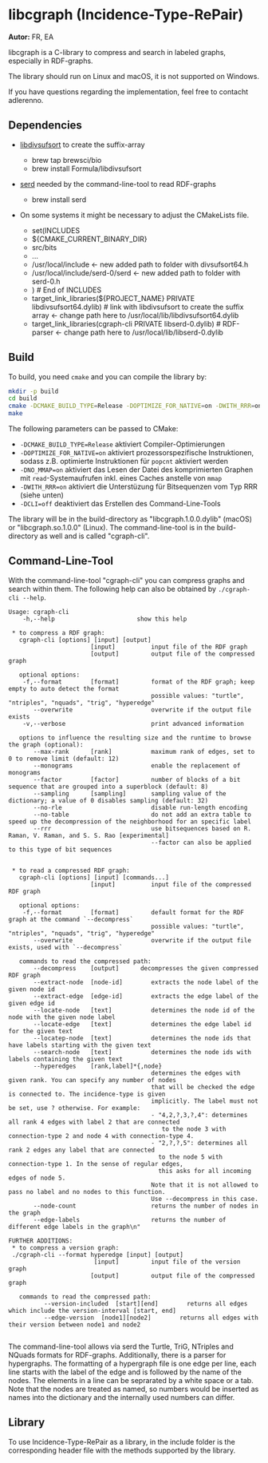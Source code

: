 # libcgraph (Incidence-Type-RePair)

**Autor:** FR, EA

libcgraph is a C-library to compress and search in labeled graphs, especially in RDF-graphs.

The library should run on Linux and macOS, it is not supported on Windows.

If you have questions regarding the implementation, feel free to contacht adlerenno.

## Dependencies

- [libdivsufsort](https://github.com/y-256/libdivsufsort) to create the suffix-array
    - brew tap brewsci/bio
    - brew install Formula/libdivsufsort
    
- [serd](https://github.com/drobilla/serd) needed by the command-line-tool to read RDF-graphs
    - brew install serd
- On some systems it might be necessary to adjust the CMakeLists file.
  - set(INCLUDES
  - ${CMAKE_CURRENT_BINARY_DIR}
  - src/bits
  - ...
  - /usr/local/include <- new added path to folder with divsufsort64.h
  - /usr/local/include/serd-0/serd <- new added path to folder with serd-0.h
  - ) # End of INCLUDES
  - target_link_libraries(${PROJECT_NAME} PRIVATE libdivsufsort64.dylib) # link with libdivsufsort to create the suffix array  <- change path here to /usr/local/lib/libdivsufsort64.dylib
  - target_link_libraries(cgraph-cli PRIVATE libserd-0.dylib) # RDF-parser <- change path here to /usr/local/lib/libserd-0.dylib

## Build

To build, you need `cmake` and you can compile the library by:

```bash
mkdir -p build
cd build
cmake -DCMAKE_BUILD_TYPE=Release -DOPTIMIZE_FOR_NATIVE=on -DWITH_RRR=on ..
make
```

The following parameters can be passed to CMake:

- `-DCMAKE_BUILD_TYPE=Release` aktiviert Compiler-Optimierungen
- `-DOPTIMIZE_FOR_NATIVE=on` aktiviert prozessorspezifische Instruktionen, sodass z.B. optimierte Instruktionen für `popcnt` aktiviert werden
- `-DNO_MMAP=on` aktiviert das Lesen der Datei des komprimierten Graphen mit `read`-Systemaufrufen inkl. eines Caches anstelle von `mmap`
- `-DWITH_RRR=on` aktiviert die Unterstüzung für Bitsequenzen vom Typ RRR (siehe unten) 
- `-DCLI=off` deaktiviert das Erstellen des Command-Line-Tools

The library will be in the build-directory as "libcgraph.1.0.0.dylib" (macOS) or "libcgraph.so.1.0.0" (Linux).
The command-line-tool is in the build-directory as well and is called "cgraph-cli".

## Command-Line-Tool

With the command-line-tool "cgraph-cli" you can compress graphs and search within them.
The following help can also be obtained by `./cgraph-cli --help`.

```
Usage: cgraph-cli
    -h,--help                       show this help

 * to compress a RDF graph:
   cgraph-cli [options] [input] [output]
                       [input]          input file of the RDF graph
                       [output]         output file of the compressed graph

   optional options:
    -f,--format        [format]         format of the RDF graph; keep empty to auto detect the format
                                        possible values: "turtle", "ntriples", "nquads", "trig", "hyperedge"
       --overwrite                      overwrite if the output file exists
    -v,--verbose                        print advanced information

   options to influence the resulting size and the runtime to browse the graph (optional):
       --max-rank      [rank]           maximum rank of edges, set to 0 to remove limit (default: 12)
       --monograms                      enable the replacement of monograms
       --factor        [factor]         number of blocks of a bit sequence that are grouped into a superblock (default: 8)
       --sampling      [sampling]       sampling value of the dictionary; a value of 0 disables sampling (default: 32)
       --no-rle                         disable run-length encoding
       --no-table                       do not add an extra table to speed up the decompression of the neighborhood for an specific label
       --rrr                            use bitsequences based on R. Raman, V. Raman, and S. S. Rao [experimental]
                                        --factor can also be applied to this type of bit sequences


 * to read a compressed RDF graph:
   cgraph-cli [options] [input] [commands...]
                       [input]          input file of the compressed RDF graph

   optional options:
    -f,--format        [format]         default format for the RDF graph at the command `--decompress`
                                        possible values: "turtle", "ntriples", "nquads", "trig", "hyperedge"
       --overwrite                      overwrite if the output file exists, used with `--decompress`

   commands to read the compressed path:
       --decompress    [output]      decompresses the given compressed RDF graph
       --extract-node  [node-id]        extracts the node label of the given node id
       --extract-edge  [edge-id]        extracts the edge label of the given edge id
       --locate-node   [text]           determines the node id of the node with the given node label
       --locate-edge   [text]           determines the edge label id for the given text
       --locatep-node  [text]           determines the node ids that have labels starting with the given text
       --search-node   [text]           determines the node ids with labels containing the given text
       --hyperedges    [rank,label]*{,node}
                                        determines the edges with given rank. You can specify any number of nodes
                                        that will be checked the edge is connected to. The incidence-type is given 
                                        implicitly. The label must not be set, use ? otherwise. For example:
                                        - "4,2,?,3,?,4": determines all rank 4 edges with label 2 that are connected
                                           to the node 3 with connection-type 2 and node 4 with connection-type 4.
                                        - "2,?,?,5": determines all rank 2 edges any label that are connected
                                          to the node 5 with connection-type 1. In the sense of regular edges, 
                                          this asks for all incoming edges of node 5.
                                        Note that it is not allowed to pass no label and no nodes to this function.
                                        Use --decompress in this case.
       --node-count                     returns the number of nodes in the graph
       --edge-labels                    returns the number of different edge labels in the graph\n"

FURTHER ADDITIONS:
 * to compress a version graph:
 ./cgraph-cli --format hyperedge [input] [output]
                        [input]         input file of the version graph
                       [output]         output file of the compressed graph

   commands to read the compressed path:
          --version-included  [start][end]        returns all edges which include the version-interval [start, end] 
          --edge-version  [node1][node2]        returns all edges with their version between node1 and node2 


```

The command-line-tool allows via serd the Turtle, TriG, NTriples and NQuads formats for RDF-graphs. Additionally, there is a parser for hypergraphs. The formatting of a hypergraph file is one edge per line, each line starts with the label of the edge and is followed by the name of the nodes. The elements in a line can be seprarated by a white space or a tab. Note that the nodes are treated as named, so numbers would be inserted as names into the dictionary and the internally used numbers can differ.

## Library

To use Incidence-Type-RePair as a library, in the include folder is the corresponding header file with the methods supported by the library.
